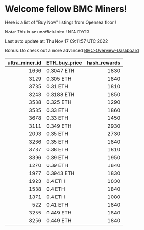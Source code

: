 # Welcome fellow BMC Miners!
Here is a list of "Buy Now" listings from Opensea floor !

Note: This is an unofficial site ! NFA DYOR

Last auto update at: Thu Nov 17 09:11:57 UTC 2022

Bonus: Do check out a more advanced [BMC-Overview-Dashboard](https://dune.com/defifunk/BMC-Overview-Dashboard)


|   ultra_miner_id | ETH_buy_price   |   hash_rewards |
|-----------------:|:----------------|---------------:|
|             1666 | 0.3047 ETH      |           1830 |
|             3129 | 0.305 ETH       |           1840 |
|             3785 | 0.31 ETH        |           1810 |
|             3243 | 0.3188 ETH      |           1850 |
|             3588 | 0.325 ETH       |           1290 |
|             3585 | 0.33 ETH        |           1860 |
|             3678 | 0.33 ETH        |           1450 |
|             3111 | 0.349 ETH       |           2930 |
|             2003 | 0.35 ETH        |           2730 |
|             3266 | 0.35 ETH        |           1840 |
|             3787 | 0.38 ETH        |           1810 |
|             3396 | 0.39 ETH        |           1950 |
|             1270 | 0.39 ETH        |           1840 |
|             1977 | 0.3943 ETH      |           1830 |
|             1923 | 0.4 ETH         |           1830 |
|             1538 | 0.4 ETH         |           1840 |
|             1371 | 0.4 ETH         |           1080 |
|              522 | 0.41 ETH        |           1840 |
|             3255 | 0.449 ETH       |           1840 |
|             3256 | 0.449 ETH       |           1840 |